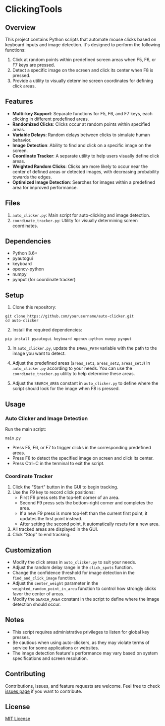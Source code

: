 # ClickingTools

## Overview

This project contains Python scripts that automate mouse clicks based on keyboard inputs and image detection. It's designed to perform the following functions:

1. Click at random points within predefined screen areas when F5, F6, or F7 keys are pressed.
2. Detect a specific image on the screen and click its center when F8 is pressed.
3. Provide a utility to visually determine screen coordinates for defining click areas.

## Features

- **Multi-key Support**: Separate functions for F5, F6, and F7 keys, each clicking in different predefined areas.
- **Randomized Clicks**: Clicks occur at random points within specified areas.
- **Variable Delays**: Random delays between clicks to simulate human behavior.
- **Image Detection**: Ability to find and click on a specific image on the screen.
- **Coordinate Tracker**: A separate utility to help users visually define click areas.
- **Weighted Random Clicks**: Clicks are more likely to occur near the center of defined areas or detected images, with decreasing probability towards the edges.
- **Optimized Image Detection**: Searches for images within a predefined area for improved performance.

## Files

1. `auto_clicker.py`: Main script for auto-clicking and image detection.
2. `coordinate_tracker.py`: Utility for visually determining screen coordinates.

## Dependencies

- Python 3.6+
- pyautogui
- keyboard
- opencv-python
- numpy
- pynput (for coordinate tracker)

## Setup

1. Clone this repository:
```
git clone https://github.com/yourusername/auto-clicker.git
cd auto-clicker
```
2. Install the required dependencies:

`pip install pyautogui keyboard opencv-python numpy pynput`

3. In `auto_clicker.py`, update the `IMAGE_PATH` variable with the path to the image you want to detect.

4. Adjust the predefined areas (`areas_set1`, `areas_set2`, `areas_set3`) in `auto_clicker.py` according to your needs. You can use the `coordinate_tracker.py` utility to help determine these areas.

5. Adjust the `SEARCH_AREA` constant in `auto_clicker.py` to define where the script should look for the image when F8 is pressed.

## Usage

### Auto Clicker and Image Detection

Run the main script:

`main.py`

- Press F5, F6, or F7 to trigger clicks in the corresponding predefined areas.
- Press F8 to detect the specified image on screen and click its center.
- Press Ctrl+C in the terminal to exit the script.

### Coordinate Tracker

1. Click the "Start" button in the GUI to begin tracking.
2. Use the F9 key to record click positions:
   - First F9 press sets the top-left corner of an area.
   - Second F9 press sets the bottom-right corner and completes the area.
   - If a new F9 press is more top-left than the current first point, it updates the first point instead.
   - After setting the second point, it automatically resets for a new area.
3. All tracked areas are displayed in the GUI.
4. Click "Stop" to end tracking.


## Customization

- Modify the click areas in `auto_clicker.py` to suit your needs.
- Adjust the random delay range in the `click_spots` function.
- Change the confidence threshold for image detection in the `find_and_click_image` function.
- Adjust the `center_weight` parameter in the `weighted_random_point_in_area` function to control how strongly clicks favor the center of areas.
- Modify the `SEARCH_AREA` constant in the script to define where the image detection should occur.

## Notes

- This script requires administrative privileges to listen for global key presses.
- Be cautious when using auto-clickers, as they may violate terms of service for some applications or websites.
- The image detection feature's performance may vary based on system specifications and screen resolution.

## Contributing

Contributions, issues, and feature requests are welcome. Feel free to check [issues page](https://github.com/yourusername/auto-clicker/issues) if you want to contribute.

## License

[MIT License](https://choosealicense.com/licenses/mit/)